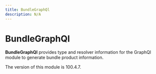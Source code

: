 ```yaml
---
title: BundleGraphQl
description: N/A
---
```


# BundleGraphQl

**BundleGraphQl** provides type and resolver information for the GraphQl module
to generate bundle product information.

<InlineAlert slots="text" />
The version of this module is 100.4.7.
